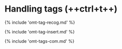 # Handling tags (++ctrl+t++)
<!-- todo: use autocompleter -->

<!-- section: recognzing tags -->
{% include 'omt-tag-recog.md' %}

<!-- section: tag insertion -->
{% include 'omt-tag-insert.md' %}

<!-- section: most commont tags -->
{% include 'omt-tags-com.md' %}
